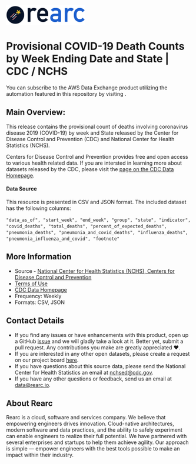 <a href="https://www.rearc.io/data/">
    <img src="./rearc_logo_rgb.png" alt="Rearc Logo" title="Rearc Logo" height="52" />
</a>

# Provisional COVID-19 Death Counts by Week Ending Date and State | CDC / NCHS

You can subscribe to the AWS Data Exchange product utilizing the automation featured in this repository by visiting [](). 

## Main Overview:
This release contains the provisional count of deaths involving coronavirus disease 2019 (COVID-19) by week and State released by the Center for Disease Control and Prevention (CDC) and National Center for Health Statistics (NCHS).

Centers for Disease Control and Prevention provides free and open access to various health related data. If you are intersted in learning more about datasets released by the CDC, please visit the [page on the CDC Data Homepage](https://data.cdc.gov).

#### Data Source
This resource is presented in CSV and JSON format. The included dataset has the following columns:

`"data_as_of", "start_week", "end_week", "group", "state", "indicator", "covid_deaths", "total_deaths", "percent_of_expected_deaths", "pneumonia_deaths", "pneumonia_and_covid_deaths", "influenza_deaths", "pneumonia_influenza_and_covid", "footnote"`

## More Information
- Source - [National Center for Health Statistics (NCHS), Centers for Disease Control and Prevention](https://data.cdc.gov/NCHS/Provisional-COVID-19-Death-Counts-by-Place-of-Deat/uggs-hy5q) 
- [Terms of Use](https://www.usa.gov/government-works)
- [CDC Data Homepage](https://data.cdc.gov/)
- Frequency: Weekly
- Formats: CSV, JSON

## Contact Details
- If you find any issues or have enhancements with this product, open up a GitHub [issue](https://github.com/rearc-data/covid-19-death-counts-weekly-states/issues) and we will gladly take a look at it. Better yet, submit a pull request. Any contributions you make are greatly appreciated :heart:.
- If you are interested in any other open datasets, please create a request on our project board [here](https://github.com/rearc-data/covid-datasets-aws-data-exchange/projects/1).
- If you have questions about this source data, please send the National Center for Health Statistics an email at nchsed@cdc.gov.
- If you have any other questions or feedback, send us an email at data@rearc.io.

## About Rearc
Rearc is a cloud, software and services company. We believe that empowering engineers drives innovation. Cloud-native architectures, modern software and data practices, and the ability to safely experiment can enable engineers to realize their full potential. We have partnered with several enterprises and startups to help them achieve agility. Our approach is simple — empower engineers with the best tools possible to make an impact within their industry.